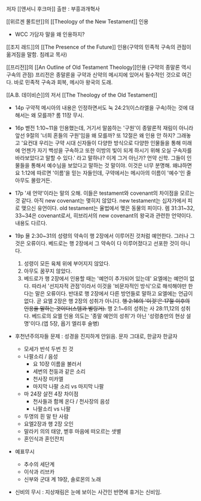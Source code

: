 저자 [[앤서니 후크마]]
출판 : 부흥과개혁사



[[위르겐 몰트만]]의 [[Theology of the New Testament]] 인용
* WCC 가담자 말을 왜 인용하지?



[[조지 래드]]의 [[The Presence of the Future]] 인용(구약의 민족적 구속의 관점이 옮겨짐을 말함. 침례교 목사)

[[프리전]]의 [[An Outline of Old Testament Theology]]인용 (구약의 종말론 역시 구속의 관점)
프리전은 종말론을 구약과 신약의 메시지에 있어서 필수적인 것으로 여긴다.
바로 민족적 구속과 회복, 메시아 왕국의 도래. 

[[A.B. 데이비슨]]의 저서 [[The Theology of the Old Testament]]




* 14p 구약적 메시아의 내용은 인정하면서도 눅 24:21(이스라엘을 구속)하는 것에 대해서는 왜 모를까? 롬 11장 무시.

* 16p 벧전 1:10~11을 인용했는데, 거기서 말씀하는 '구원'이 종말론적 재림이 아니라 앞선 9절의 '너희 혼들의 구원'임을 왜 모를까? 또 12절은 왜 인용 안 하지? 그래놓고 '요컨대 우리는 구약 시대 신자들이 다양한 방식으로 다양한 인물들을 통해 미래에 언젠가 자기 백성을 구속하고 또한 이방의 빛이 되게 하시기 위해 오실 구속자를 바라보았다고 말할 수 있다.' 라고 말하나? 이게 그거 아닌가? 언약 신학. 그들이 인물들을 통해서 예수님을 보았다고 말하는 것 말이야. 이것은 너무 분명해. 왜냐하면 요 1:12에 따르면 '이름'을 믿는 자들인데, 구약에서는 메시아의 이름이 '예수'인 줄 아무도 몰랐거든.

* 17p '새 언약'이라는 말의 오해. 이들은 testament와 covenant의 차이점을 모르는 것 같다. 아직 new covenant는 맺히지 않았다. new testament는 십자가에서 피로 맺으신 유언이다. old testament는 율법에서 맺은 동물의 피이다. 렘 31:31~32, 33~34은 covenant로서, 히브리서의 new covenant의 왕국과 관련한 언약이다. 내용도 다르다.

* 19p 욜 2:30~31의 성령의 약속이 행 2장에서 이루어진 것처럼 예언한다. 그러나 그것은 오류이다. 베드로는 행 2장에서 그 약속이 다 이루어졌다고 선포한 것이 아니다.
	1. 성령이 모든 육체 위에 부어지지 않았다. 
	2. 아무도 꿈꾸지 않았다. 
	3. 베드로가 행 2장에서 인용할 때는 '예언이 추가되어 있는데' 요엘에는 예언이 없다.
  따라서 '선지자적 관점'이라서 이것을 '비문자적인 방식'으로 해석해야만 한다는 말은 오류이다. 반대로 행 2장에서 다른 방언들로 말하고 요엘에는 언급이 없다. 곧 요엘 2장은 행 2장의 성취가 아니다. ~~행 2:16의 '이것'은  17절 이후의 인용을 말하는 것이다(스템과 벌링거).~~ 행 2:1~6의 성취는 사 28:11,12의 성취다. 베드로의 요엘 인용 의도는 '종말 예언의 성취'가 아닌 '성령충만의 현상 설명'이다.(엡 5장, 욥기 엘리후 술병)

* 후천년주의자들 문제 : 성경을 진지하게 안읽음. 문자 그대로, 한글자 한글자
	* 모세가 반석 두번 친 것
	* 나팔소리 / 음성
		* 요 10장 이름을 불러서
		* 세번의 천둥과 같은 소리
		* 천사장 미카엘
		* 마지막 나팔 소리 vs 마지막 나팔
	* 마 24장 살전 4장 차이점
		* 천사들과 함께 온다 / 천사장의 음성
		* 나팔소리 vs 나팔
	* 두명의 흰 말 탄 사람
	* 요엘2장과 행 2장 오인
	* 말라키 의의 태양, 벧후 마음에 떠오르는 샛별
	* 혼인식과 혼인잔치

* 예표무시 
	* 추수의 세단계
	* 이삭과 리브카
	* 신부와 군대 계 19장, 솔로몬의 노래

* 신비의 무시 : 지상재림은 눈에 보이는 사건인 반면에 휴거는 신비임.
